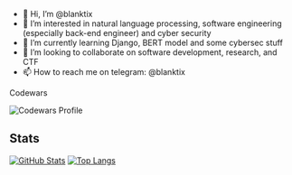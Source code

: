 - 👋 Hi, I’m @blanktix
- 👀 I’m interested in natural language processing, software engineering (especially back-end engineer) and cyber security
- 🌱 I’m currently learning Django, BERT model and some cybersec stuff
- 💞️ I’m looking to collaborate on software development, research, and CTF
- 📫 How to reach me on telegram: @blanktix

<!---
blanktix/blanktix is a ✨ special ✨ repository because its `README.md` (this file) appears on your GitHub profile.
You can click the Preview link to take a look at your changes.
--->

Codewars

![Codewars Profile](https://www.codewars.com/users/blanktix/badges/large)


## Stats
[![GitHub Stats]( https://github-readme-stats-blanktixs-projects.vercel.app/api?username=blanktix&show_icons=true&theme=dark&show=reviews,discussions_started,discussions_answered,prs_merged,prs_merged_percentage)](https://github.com/anuraghazra/github-readme-stats)
[![Top Langs]( https://github-readme-stats-blanktixs-projects.vercel.app/api/top-langs/?username=blanktix&layout=compact&theme=dark)](https://github.com/anuraghazra/github-readme-stats)
